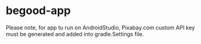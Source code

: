 # begood-app

Please note, for app tu run on AndroidStudio, Pixabay.com custom API key must be generated and added into gradle.Settings file.
